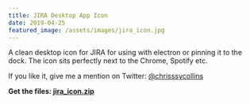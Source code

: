 ```yaml
---
title: JIRA Desktop App Icon
date: 2019-04-25
featured_image: /assets/images/jira_icon.jpg
---
```


A clean desktop icon for JIRA for using with electron or pinning it to the dock. The icon sits perfectly next to the Chrome, Spotify etc.

If you like it, give me a mention on Twitter: [@chrisssycollins](https://www.twitter.com/@chrisssycollins)

**Get the files: [jira_icon.zip](/assets/static/jira_icon_chriscollins.me.zip)**